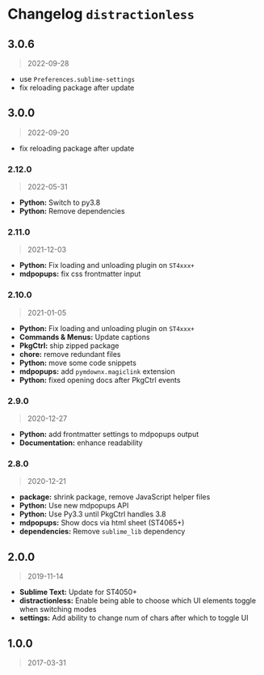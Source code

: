 # Changelog `distractionless`

## 3.0.6

> 2022-09-28

* use `Preferences.sublime-settings`
* fix reloading package after update

## 3.0.0

> 2022-09-20

* fix reloading package after update

### 2.12.0

> 2022-05-31

* **Python:** Switch to py3.8
* **Python:** Remove dependencies

### 2.11.0

> 2021-12-03

* **Python:** Fix loading and unloading plugin on `ST4xxx+`
* **mdpopups:** fix css frontmatter input

### 2.10.0

> 2021-01-05

* **Python:** Fix loading and unloading plugin on `ST4xxx+`
* **Commands & Menus:** Update captions
* **PkgCtrl:** ship zipped package
* **chore:** remove redundant files
* **Python:** move some code snippets
* **mdpopups:** add `pymdownx.magiclink` extension
* **Python:** fixed opening docs after PkgCtrl events

### 2.9.0

> 2020-12-27

* **Python:** add frontmatter settings to mdpopups output
* **Documentation:** enhance readability

### 2.8.0

> 2020-12-21

* **package:** shrink package, remove JavaScript helper files
* **Python:** Use new mdpopups API
* **Python:** Use Py3.3 until PkgCtrl handles 3.8
* **mdpopups:** Show docs via html sheet (ST4065+)
* **dependencies:** Remove `sublime_lib` dependency

## 2.0.0

> 2019-11-14

* **Sublime Text:** Update for ST4050+
* **distractionless:** Enable being able to choose which UI elements toggle when switching modes
* **settings:** Add ability to change num of chars after which to toggle UI

## 1.0.0

> 2017-03-31
